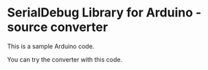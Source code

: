# SerialDebug Library for Arduino - source converter

This is a sample Arduino code.

You can try the converter with this code.